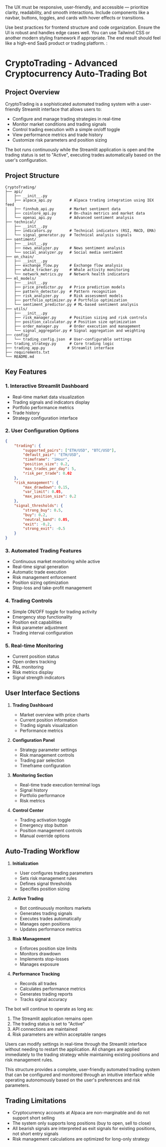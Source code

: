 The UX must be responsive, user-friendly, and accessible — prioritize clarity, readability, and smooth interactions. Include components like a navbar, buttons, toggles, and cards with hover effects or transitions.

Use best practices for frontend structure and code organization. Ensure the UI is robust and handles edge cases well. You can use Tailwind CSS or another modern styling framework if appropriate. The end result should feel like a high-end SaaS product or trading platform. :

# CryptoTrading - Advanced Cryptocurrency Auto-Trading Bot

## Project Overview
CryptoTrading is a sophisticated automated trading system with a user-friendly Streamlit interface that allows users to:
- Configure and manage trading strategies in real-time
- Monitor market conditions and trading signals
- Control trading execution with a simple on/off toggle
- View performance metrics and trade history
- Customize risk parameters and position sizing

The bot runs continuously while the Streamlit application is open and the trading status is set to "Active", executing trades automatically based on the user's configuration.

## Project Structure
```
CryptoTrading/
├── api/
│   ├── __init__.py
│   ├── alpaca_api.py        # Alpaca trading integration using IEX feed
│   ├── finnhub_api.py       # Market sentiment data
│   ├── coinlore_api.py      # On-chain metrics and market data
│   └── openai_api.py        # Advanced sentiment analysis
├── technical/
│   ├── __init__.py
│   ├── indicators.py        # Technical indicators (RSI, MACD, EMA)
│   └── signal_generator.py  # Technical analysis signals
├── sentiment/
│   ├── __init__.py
│   ├── news_analyzer.py     # News sentiment analysis
│   └── social_analyzer.py   # Social media sentiment
├── on_chain/
│   ├── __init__.py
│   ├── exchange_flow.py     # Exchange flow analysis
│   ├── whale_tracker.py     # Whale activity monitoring
│   └── network_metrics.py   # Network health indicators
├── ml_models/
│   ├── __init__.py
│   ├── price_predictor.py   # Price prediction models
│   ├── pattern_detector.py  # Pattern recognition
│   ├── risk_analyzer.py     # Risk assessment models
│   ├── portfolio_optimizer.py # Portfolio optimization
│   └── sentiment_predictor.py # ML-based sentiment analysis
├── utils/
│   ├── __init__.py
│   ├── risk_manager.py      # Position sizing and risk controls
│   ├── position_calculator.py # Position size optimization
│   ├── order_manager.py     # Order execution and management
│   └── signal_aggregator.py # Signal aggregation and weighting
├── config/
│   └── trading_config.json  # User-configurable settings
├── trading_strategy.py      # Core trading logic
├── trading_app.py          # Streamlit interface
├── requirements.txt
└── README.md
```

## Key Features

### 1. Interactive Streamlit Dashboard
- Real-time market data visualization
- Trading signals and indicators display
- Portfolio performance metrics
- Trade history
- Strategy configuration interface

### 2. User Configuration Options
```json
{
    "trading": {
        "supported_pairs": ["ETH/USD", "BTC/USD"],
        "default_pair": "ETH/USD",
        "timeframe": "1Hour",
        "position_size": 0.2,
        "max_trades_per_day": 5,
        "risk_per_trade": 0.02
    },
    "risk_management": {
        "max_drawdown": 0.15,
        "var_limit": 0.05,
        "max_position_size": 0.2
    },
    "signal_thresholds": {
        "strong_buy": 0.5,
        "buy": 0.2,
        "neutral_band": 0.05,
        "exit": -0.2,
        "strong_exit": -0.5
    }
}
```

### 3. Automated Trading Features
- Continuous market monitoring while active
- Real-time signal generation
- Automatic trade execution
- Risk management enforcement
- Position sizing optimization
- Stop-loss and take-profit management

### 4. Trading Controls
- Simple ON/OFF toggle for trading activity
- Emergency stop functionality
- Position exit capabilities
- Risk parameter adjustment
- Trading interval configuration

### 5. Real-time Monitoring
- Current position status
- Open orders tracking
- P&L monitoring
- Risk metrics display
- Signal strength indicators

## User Interface Sections

1. **Trading Dashboard**
   - Market overview with price charts
   - Current position information
   - Trading signals visualization
   - Performance metrics

2. **Configuration Panel**
   - Strategy parameter settings
   - Risk management controls
   - Trading pair selection
   - Timeframe configuration

3. **Monitoring Section**
   - Real-time trade execution terminal logs
   - Signal history
   - Portfolio performance
   - Risk metrics

4. **Control Center**
   - Trading activation toggle
   - Emergency stop button
   - Position management controls
   - Manual override options

## Auto-Trading Workflow

1. **Initialization**
   - User configures trading parameters
   - Sets risk management rules
   - Defines signal thresholds
   - Specifies position sizing

2. **Active Trading**
   - Bot continuously monitors markets
   - Generates trading signals
   - Executes trades automatically
   - Manages open positions
   - Updates performance metrics

3. **Risk Management**
   - Enforces position size limits
   - Monitors drawdown
   - Implements stop-losses
   - Manages exposure

4. **Performance Tracking**
   - Records all trades
   - Calculates performance metrics
   - Generates trading reports
   - Tracks signal accuracy

The bot will continue to operate as long as:
1. The Streamlit application remains open
2. The trading status is set to "Active"
3. API connections are maintained
4. Risk parameters are within acceptable ranges

Users can modify settings in real-time through the Streamlit interface without needing to restart the application. All changes are applied immediately to the trading strategy while maintaining existing positions and risk management rules.

This structure provides a complete, user-friendly automated trading system that can be configured and monitored through an intuitive interface while operating autonomously based on the user's preferences and risk parameters.

## Trading Limitations
* Cryptocurrency accounts at Alpaca are non-marginable and do not support short selling
* The system only supports long positions (buy to open, sell to close)
* All bearish signals are interpreted as exit signals for existing positions, not short entry signals
* Risk management calculations are optimized for long-only strategy
